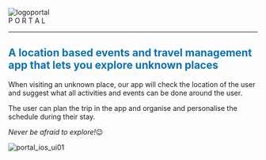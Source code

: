 ![logoportal](https://cloud.githubusercontent.com/assets/17319815/24962072/67243e70-1fb8-11e7-945f-0fe94a038bb7.png)
<br/>
P O R T A L
<hr/>
<h2 style="font-size=50px;color:0071BC;">A location based events and travel management app that lets you explore unknown places</h2>

<p>When visiting an unknown place, our app will check the location of the user and suggest what all activities and events can be done around the user.</p>
<p>The user can plan the trip in the app and organise and personalise the schedule during their stay.</p>

*Never be afraid to explore!*:wink:

![portal_ios_ui01](https://cloud.githubusercontent.com/assets/17319815/24989098/d1a763a2-2027-11e7-9a33-56aceb99734b.gif)


